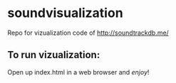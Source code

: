 # soundvisualization
Repo for vizualization code of http://soundtrackdb.me/

## To run vizualization:
Open up index.html in a web browser and *enjoy*!
